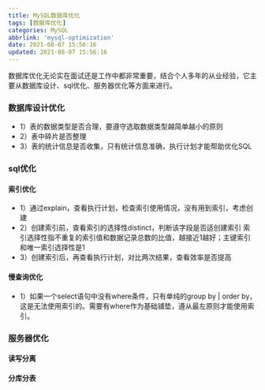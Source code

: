 ```yaml
---
title: MySQL数据库优化
tags: [数据库优化]
categories: MySQL
abbrlink: 'mysql-optimization'
date: 2021-08-07 15:56:16
updated: 2021-08-07 15:56:16
---
```


<div class="note info">数据库优化无论实在面试还是工作中都非常重要，结合个人多年的从业经验，它主要从数据库设计、sql优化、服务器优化等方面来进行。</div>

### 数据库设计优化
 - 1）表的数据类型是否合理，要遵守选取数据类型越简单越小的原则
 - 2）表中碎片是否整理
 - 3）表的统计信息是否收集，只有统计信息准确，执行计划才能帮助优化SQL
 
### sql优化
   
   #### 索引优化
   - 1）通过explain，查看执行计划，检查索引使用情况，没有用到索引，考虑创建
   - 2）创建索引前，查看索引的选择性distinct，判断该字段是否适创建索引
      索引选择性指不重复的索引值和数据记录总数的比值，越接近1越好；主键索引和唯一索引选择性是1
   - 3）创建索引后，再查看执行计划，对比两次结果，查看效率是否提高
   #### 慢查询优化
   - 1）如果一个select语句中没有where条件，只有单纯的group by | order by，这是无法使用索引的。需要有where作为基础铺垫，遵从最左原则才能使用索引。
 
### 服务器优化
#### 读写分离

#### 分库分表